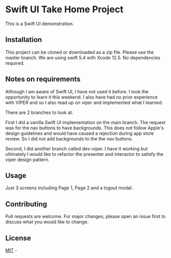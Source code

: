 
# Swift UI Take Home Project

This is a Swift UI demonstration.

## Installation

This project can be cloned or downloaded as a zip file. Please use the master branch.
We are using swift 5.4 with Xcode 12.5. No dependencies required. 

## Notes on requirements

Although I am aware of Swift UI, I have not used it before. I took the opportunity to  learn it this weekend. I also have had no prior experience with VIPER and so I also  read up on viper and implemented what I learned. 

There are 2 branches to look at. 

First I did a vanilla Swift UI implementation on the main branch. The request was for the nav buttons to have backgrounds. This does not follow Apple's design guidelines and would have caused a rejection during app store review. So I did not add backgrounds to the the nav buttons.

Second, I did another branch called dev-viper. I have it working but ultimately I would like to refactor the presenter and interactor to satisfy the viper design pattern.

## Usage

Just 3 screens including Page 1, Page 2 and a logout modal.

## Contributing
Pull requests are welcome. For major changes, please open an issue first to discuss what you would like to change.

## License
[MIT](https://choosealicense.com/licenses/mit/) -


